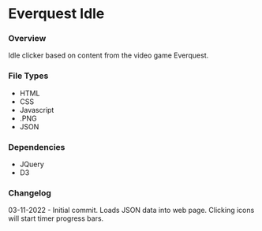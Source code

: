 # Everquest Idle

### Overview
<p>Idle clicker based on content from the video game Everquest.</p>

### File Types
<ul>
  <li>HTML</li>
  <li>CSS</li>
  <li>Javascript</li>
  <li>.PNG</li>
  <li>JSON</li>
</ul>

### Dependencies
<ul>
  <li>JQuery</li>
  <li>D3</li>
</ul>

### Changelog
03-11-2022 - Initial commit. Loads JSON data into web page. Clicking icons will start timer progress bars.
